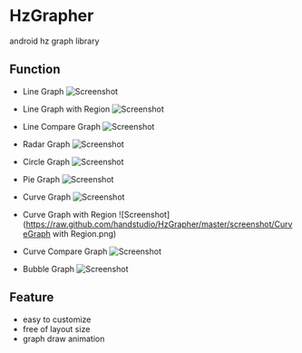 HzGrapher
=========

android hz graph library

Function
--------
+ Line Graph
![Screenshot](https://raw.github.com/handstudio/HzGrapher/master/screenshot/LineGraph.png)

+ Line Graph with Region
![Screenshot](https://raw.github.com/handstudio/HzGrapher/master/screenshot/LineGraph%20with%20Region.png)

+ Line Compare Graph
![Screenshot](https://raw.github.com/handstudio/HzGrapher/master/screenshot/LineCompareGraph%20.png)

+ Radar Graph
![Screenshot](https://raw.github.com/handstudio/HzGrapher/master/screenshot/RadarGraph.png)

+ Circle Graph
![Screenshot](https://raw.github.com/handstudio/HzGrapher/master/screenshot/CircleGraph.png)

+ Pie Graph
![Screenshot](https://raw.github.com/handstudio/HzGrapher/master/screenshot/PieChart.png)

+ Curve Graph
![Screenshot](https://raw.github.com/handstudio/HzGrapher/master/screenshot/CruveGraph.png)

+ Curve Graph with Region
![Screenshot](https://raw.github.com/handstudio/HzGrapher/master/screenshot/CurveGraph with Region.png)

+ Curve Compare Graph
![Screenshot](https://raw.github.com/handstudio/HzGrapher/master/screenshot/CurveCompareGraph.png)

+ Bubble Graph
![Screenshot](https://raw.github.com/handstudio/HzGrapher/master/screenshot/BubbleGraph.png)

Feature
-------
+ easy to customize
+ free of layout size
+ graph draw animation

